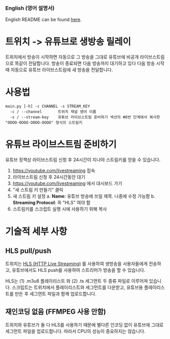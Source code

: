 ### English (영어 설명서)
English README can be found [here](README.md).


# 트위치 -> 유튜브로 생방송 릴레이
트위치에서 방송이 시작하면 자동으로 그 방송을 그대로 유튜브에 비공개 라이브스트림으로 똑같이 전달합니다. 방송이 종료되면 다음 방송까지 대기하고 있다 다음 방송 시작 때 자동으로 유튜브 라이브스트림에 새 방송을 전달합니다.

# 사용법
```plaintext
main.py [-h] -c CHANNEL -s STREAM_KEY
  -c / --channel       트위치 채널 영어 이름
  -s / --stream-key    유튜브 라이브스트림 준비하기 섹션의 #6번 단계에서 복사한 "OOOO-OOOO-OOOO-OOOO" 형식의 스트림키
```

# 유튜브 라이브스트림 준비하기
유튜브 정책상 라이브스트림 신청 후 24시간이 지나야 스트림키를 얻을 수 있습니다.
1. https://youtube.com/livestreaming 접속
2. 라이브스트림 신청 후 24시간동안 대기
3. https://youtube.com/livestreaming 에서 대시보드 가기
4. "새 스트림 키 만들기" 클릭
5. 새 스트림 키 설정
  a. **Name**: 유튜브 방송에 쓰일 제목. 나중에 수정 가능함
  b. **Streaming Protocol**: 꼭 "HLS" 여야 함
6. 스트림키를 스크립트 실행 시에 사용하기 위해 복사


# 기술적 세부 사항
## HLS pull/push
트위치는 [HLS (HTTP Live Streaming)](https://en.wikipedia.org/wiki/HTTP_Live_Streaming) 를 사용하여 생방송을 사용자들에게 전송하고, 유튜브에서도 HLS push를 사용하여 스트리머가 방송을 할 수 있습니다.

HLS는 (1) .m3u8 플레이리스트 와 (2) .ts 세그먼트 두 종류 파일로 이루어져 있습니다. 스크립트는 트위치에서 플레이리스트와 세그먼트를 다운받고, 유튜브용 플레이리스트를 만든 후 세그먼트 파일과 함께 업로드합니다.
## 재인코딩 없음 (FFMPEG 사용 안함)
트위치와 유튜브가 둘 다 HLS를 사용하기 때문에 별다른 인코딩 없이 유튜브에 그대로 세그먼트 파일을 업로드합니다. 따라서 CPU의 성능이 중요하지는 않습니다.
